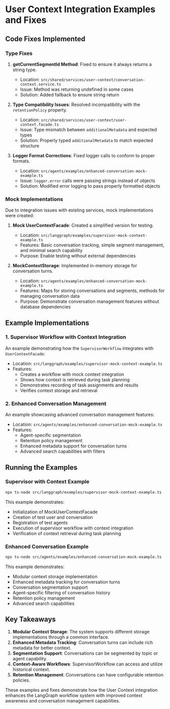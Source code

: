 # User Context Integration Examples and Fixes

## Code Fixes Implemented

### Type Fixes
1. **getCurrentSegmentId Method**: Fixed to ensure it always returns a string type.
   - Location: `src/shared/services/user-context/conversation-context.service.ts`
   - Issue: Method was returning undefined in some cases
   - Solution: Added fallback to ensure string return

2. **Type Compatibility Issues**: Resolved incompatibility with the `retentionPolicy` property.
   - Location: `src/shared/services/user-context/user-context.facade.ts`
   - Issue: Type mismatch between `additionalMetadata` and expected types
   - Solution: Properly typed `additionalMetadata` to match expected structure

3. **Logger Format Corrections**: Fixed logger calls to conform to proper formats.
   - Location: `src/agents/examples/enhanced-conversation-mock-example.ts`
   - Issue: `logger.error` calls were passing strings instead of objects
   - Solution: Modified error logging to pass properly formatted objects

### Mock Implementations

Due to integration issues with existing services, mock implementations were created:

1. **Mock UserContextFacade**: Created a simplified version for testing.
   - Location: `src/langgraph/examples/supervisor-mock-context-example.ts`
   - Features: Basic conversation tracking, simple segment management, and minimal search capability
   - Purpose: Enable testing without external dependencies

2. **MockContextStorage**: Implemented in-memory storage for conversation turns.
   - Location: `src/agents/examples/enhanced-conversation-mock-example.ts`
   - Features: Maps for storing conversations and segments, methods for managing conversation data
   - Purpose: Demonstrate conversation management features without database dependencies

## Example Implementations

### 1. Supervisor Workflow with Context Integration

An example demonstrating how the `SupervisorWorkflow` integrates with `UserContextFacade`:

- Location: `src/langgraph/examples/supervisor-mock-context-example.ts`
- Features:
  - Creates a workflow with mock context integration
  - Shows how context is retrieved during task planning
  - Demonstrates recording of task assignments and results
  - Verifies context storage and retrieval

### 2. Enhanced Conversation Management

An example showcasing advanced conversation management features:

- Location: `src/agents/examples/enhanced-conversation-mock-example.ts`
- Features:
  - Agent-specific segmentation
  - Retention policy management
  - Enhanced metadata support for conversation turns
  - Advanced search capabilities with filters

## Running the Examples

### Supervisor with Context Example
```bash
npx ts-node src/langgraph/examples/supervisor-mock-context-example.ts
```

This example demonstrates:
- Initialization of MockUserContextFacade
- Creation of test user and conversation
- Registration of test agents
- Execution of supervisor workflow with context integration
- Verification of context retrieval during task planning

### Enhanced Conversation Example
```bash
npx ts-node src/agents/examples/enhanced-conversation-mock-example.ts
```

This example demonstrates:
- Modular context storage implementation
- Enhanced metadata tracking for conversation turns
- Conversation segmentation support
- Agent-specific filtering of conversation history
- Retention policy management
- Advanced search capabilities

## Key Takeaways

1. **Modular Context Storage**: The system supports different storage implementations through a common interface.
2. **Enhanced Metadata Tracking**: Conversation turns can include rich metadata for better context.
3. **Segmentation Support**: Conversations can be segmented by topic or agent capability.
4. **Context-Aware Workflows**: SupervisorWorkflow can access and utilize historical context.
5. **Retention Management**: Conversations can have configurable retention policies.

These examples and fixes demonstrate how the User Context integration enhances the LangGraph workflow system with improved context awareness and conversation management capabilities. 